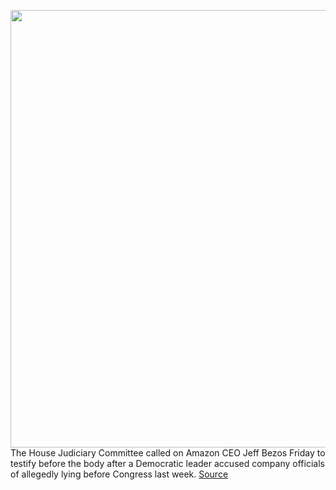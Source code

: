 <img src='https://cdn.vox-cdn.com/thumbor/iktfwqXkFcrn4YK9C0csIMUrVEg=/0x0:4500x2998/1200x800/filters:focal(1890x1139:2610x1859)/cdn.vox-cdn.com/uploads/chorus_image/image/66739755/1177532676.jpg.0.jpg' width='700px' /><br/>
The House Judiciary Committee called on Amazon CEO Jeff Bezos Friday to testify before the body after a Democratic leader accused company officials of allegedly lying before Congress last week.
<a href='https://www.theverge.com/2020/5/1/21244106/amazon-jeff-bezos-house-judiciary-committee-david-cicilline-antitrust-private-label'> Source <a/>